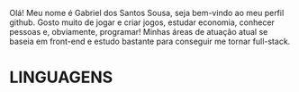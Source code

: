 Olá! Meu nome é Gabriel dos Santos Sousa, seja bem-vindo ao meu perfil github. Gosto muito de jogar e criar jogos, estudar economia, conhecer pessoas e, obviamente, programar! Minhas áreas de atuação atual se baseia em front-end e estudo bastante para conseguir me tornar full-stack.

<h1>LINGUAGENS</h1>

<!--
**X4M1T0/X4M1T0** is a ✨ _special_ ✨ repository because its `README.md` (this file) appears on your GitHub profile.

Here are some ideas to get you started:

- 🔭 I’m currently working on ...
- 🌱 I’m currently learning ...
- 👯 I’m looking to collaborate on ...
- 🤔 I’m looking for help with ...
- 💬 Ask me about ...
- 📫 How to reach me: ...
- 😄 Pronouns: ...
- ⚡ Fun fact: ...
-->
